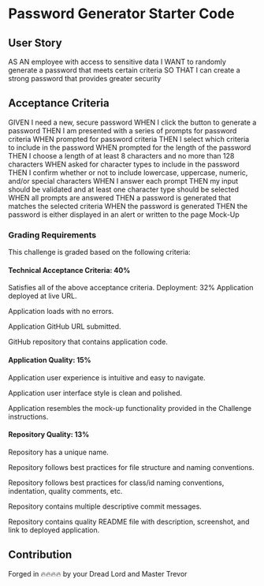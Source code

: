 # Password Generator Starter Code

## User Story

AS AN employee with access to sensitive data
I WANT to randomly generate a password that meets certain criteria
SO THAT I can create a strong password that provides greater security

## Acceptance Criteria

GIVEN I need a new, secure password
WHEN I click the button to generate a password
THEN I am presented with a series of prompts for password criteria
WHEN prompted for password criteria
THEN I select which criteria to include in the password
WHEN prompted for the length of the password
THEN I choose a length of at least 8 characters and no more than 128 characters
WHEN asked for character types to include in the password
THEN I confirm whether or not to include lowercase, uppercase, numeric, and/or special characters
WHEN I answer each prompt
THEN my input should be validated and at least one character type should be selected
WHEN all prompts are answered
THEN a password is generated that matches the selected criteria
WHEN the password is generated
THEN the password is either displayed in an alert or written to the page
Mock-Up

### Grading Requirements

This challenge is graded based on the following criteria:

#### Technical Acceptance Criteria: 40%

Satisfies all of the above acceptance criteria.
Deployment: 32%
Application deployed at live URL.

Application loads with no errors.

Application GitHub URL submitted.

GitHub repository that contains application code.

#### Application Quality: 15%

Application user experience is intuitive and easy to navigate.

Application user interface style is clean and polished.

Application resembles the mock-up functionality provided in the Challenge instructions.

#### Repository Quality: 13%

Repository has a unique name.

Repository follows best practices for file structure and naming conventions.

Repository follows best practices for class/id naming conventions, indentation, quality comments, etc.

Repository contains multiple descriptive commit messages.

Repository contains quality README file with description, screenshot, and link to deployed application.

## Contribution

Forged in 🔥🔥🔥🔥 by your Dread Lord and Master Trevor
